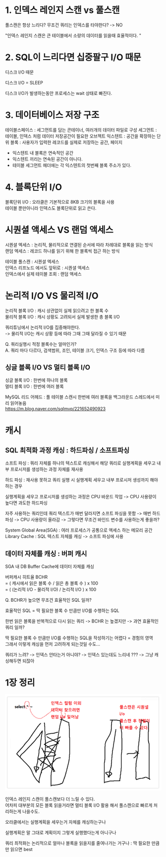 
# 1. 인덱스 레인지 스캔 vs 풀스캔

풀스캔은 항상 느리다? 무조건 쿼리는 인덱스를 타야한다? -> NO

"인덱스 레인지 스캔은 큰 테이블에서 소량의 데이터를 읽을때 효율적이다. "

# 2. SQL이 느리다면 십중팔구 I/O 때문

디스크 I/O 때문

디스크 I/O = SLEEP

디스크 I/O가 발생하는동안 프로세스는 wait 상태로 빠진다.


# 3. 데이터베이스 저장 구조

테이블스페이스 : 세그먼트를 담는 콘테이너, 여러개의 데이터 파일로 구성
세그먼트 : 테이블, 인덱스 처럼 데이터 저장공간이 필요한 오브젝트
익스텐트 : 공간을 확장하는 단위
블록 : 사용자가 입력한 레코드를 실제로 저장하는 공간, 페이지

- 익스텐트 내 블록은 연속적인 공간
- 익스텐트 끼리는 연속된 공간이 아니다.
- 테이블 세그먼트 헤더에는 각 익스텐트의 첫번째 블록 주소가 있다.


# 4. 블록단위 I/O

블록단위 I/O : 오라클은 기본적으로 8KB 크기의 블록을 사용  
테이블 뿐만아니라 인덱스도 블록단위로 읽고 쓴다.  


# 시퀀셜 액세스 VS 랜덤 액세스

시퀀셜 엑세스 : 논리적, 물리적으로 연결된 순서에 따라 차례대로 블록을 읽는 방식  
랜덤 엑세스 : 레코드 하나를 읽기 위해 한 블록씩 접근 하는 방식  

테이블 풀스캔 : 시퀀셜 엑세스  
인덱스 리프노드 에서도 앞뒤로 : 시퀀셜 엑세스  
인덱스에서 실제 테이블 조회 : 랜덤 액세스  


# 논리적 I/O VS 물리적 I/O

논리적 블록 I/O : 캐시 상관없이 실제 읽으려고 한 블록 수  
물리적 블록 I/O : 캐시 상황도 고려되서 실제 발생한 총 블록 I/O  

쿼리튜닝에서 논리적 I/O를  집중해야한다.  
-> 물리적 I/O는 캐시 상황 등에 따라 그때 그때 달라질 수 있기 때문  


Q. 쿼리실행시 적정 블록수는 얼마인가?  
A. 쿼리 마다 다르다, 검색범위, 조인, 테이블 크기, 인덱스 구조 등에 따라 다름  

## 싱글 블록 I/O VS 멀티 블록 I/O

싱글 블록 I/O : 한번에 하나의 블록  
멀티 블록 I/O : 한번에 여러 블록  

MySQL 리드 어헤드 : 풀 테이블 스캔시 한번에 여러 블록을 백그라운드 스레드에서 미리 읽어놓음  
https://m.blog.naver.com/sqlmvp/221652490923  

# 캐시

## SQL 최적화 과정 캐싱 : 하드파싱 / 소프트파싱

소프트 파싱 : 쿼리 자체를 하나의 텍스트로 캐싱해서 해당 쿼리로 실행계획을 세우고 내부 프로시저를 생성하는 과정 자체를 재사용

하드 파싱 : 재사용 못하고 쿼리 실행 시 실행계획 세우고 내부 프로시저 생성까지 해야하는 경우

실행계획을 세우고 프로시저를 생성하는 과정은 CPU 바운드 작업 -> CPU 사용량이 높다면 과도한 하드파싱

자주 사용하는 쿼리인데 쿼리 텍스트가 매번 달라지면 소프트 파싱을 못함 -> 매번 하드파싱 -> CPU 사용량이 올라감 -> 그렇다면 무조건 바인드 변수를 사용하는게 좋을까?

System Global Area(SGA) : 여러 프로세스가 공통으로 엑세스 하는 메모리 공간  
Library Cache : SQL 텍스트 자체를 캐싱 -> 소프트 파싱에 사용  

## 데이터 자체를 캐싱 : 버퍼 캐시

SGA 내 DB Buffer Cache에 데이터 자체를 캐싱  

버퍼캐시 히트율 BCHR  
= ( 캐시에서 읽은 블록 수 / 읽은 총 블록 수 ) x 100  
= ( (논리적 I/O - 물리적 I/O) / 논리적 I/O ) x 100  


Q. BCHR가 높으면 무조건 효율적인 SQL 일까?  

효율적인 SQL = 딱 필요한 블록 수 만큼만 I/O를 수행하는 SQL  

한번 읽은 블록을 반복적으로 다시 읽는 쿼리 -> BCHR 는 높겠지만 -> 과연 효율적인 쿼리 일까?  

딱 필요한 블록 수 만큼만 I/O를 수행하는 SQL을 작성하기는 어렵다 = 경험의 영역  
그래서 이렇게 캐싱을 먼저 고려하게 되는것일 수도...  

쿼리가 느려? -> 인덱스 안타는거 아니야? -> 인덱스 있는데도 느리네 ??? -> 그냥 캐싱해두면 되잖아  


# 1장 정리

![image20240413022336.png](image20240413022336.png)

인덱스 레인지 스캔이 풀스캔보다 더 느릴 수 있다.  
어차피 대부분의 모든 블록 읽을거라면 멀티 블록 I/O 활용 해서 풀스캔으로 빠르게 처리하는게 나을수도.  

오라클에서는 실행계획을 세우는거 자체를 캐싱하는구나  

실행계획은 말 그대로 계획이지 그렇게 실행했다는게 아니구나  

쿼리 최적화는 논리적으로 얼마나 블록을 읽을지를 줄여나가는 거구나 : 딱 필요한 만큼만 읽으면 best  






